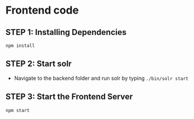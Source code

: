 # Frontend code

## STEP 1: Installing Dependencies
`npm install`

## STEP 2: Start solr
* Navigate to the backend folder and run solr by typing `./bin/solr start`

## STEP 3: Start the Frontend Server
`npm start`
